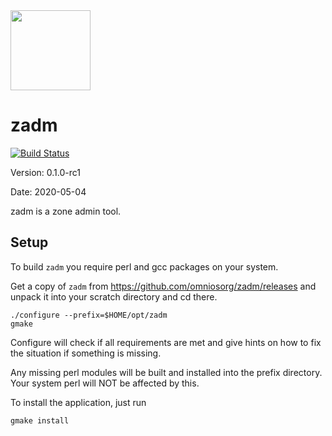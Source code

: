 <img src="http://www.omniosce.org/OmniOSce_logo.svg" height="128">

zadm
=========

[![Build Status](https://travis-ci.org/omniosorg/zadm.svg?branch=master)](https://travis-ci.org/omniosorg/zadm)

Version: 0.1.0-rc1

Date: 2020-05-04

zadm is a zone admin tool.

Setup
-----

To build `zadm` you require perl and gcc packages on your
system.

Get a copy of `zadm` from https://github.com/omniosorg/zadm/releases
and unpack it into your scratch directory and cd there.

    ./configure --prefix=$HOME/opt/zadm
    gmake

Configure will check if all requirements are met and give
hints on how to fix the situation if something is missing.

Any missing perl modules will be built and installed into the prefix
directory. Your system perl will NOT be affected by this.

To install the application, just run

    gmake install
